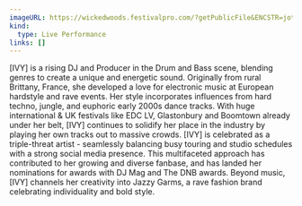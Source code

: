 ```yaml
---
imageURL: https://wickedwoods.festivalpro.com/?getPublicFile&ENCSTR=jottkKQDpJAzyAxyFAuw
kind:
  type: Live Performance
links: []
---
```

[IVY] is a rising DJ and Producer in the Drum and Bass scene, blending genres to create a unique and energetic sound. Originally from rural Brittany, France, she developed a love for electronic music at European hardstyle and rave events. Her style incorporates influences from hard techno, jungle, and euphoric early 2000s dance tracks. With huge international & UK festivals like EDC LV, Glastonbury and Boomtown already under her belt, [IVY] continues to solidify her place in the industry by playing her own tracks out to massive crowds. [IVY] is celebrated as a triple-threat artist - seamlessly balancing busy touring and studio schedules with a strong social media presence. This multifaceted approach has contributed to her growing and diverse fanbase, and has landed her nominations for awards with DJ Mag and The DNB awards. Beyond music, [IVY] channels her creativity into Jazzy Garms, a rave fashion brand celebrating individuality and bold style.